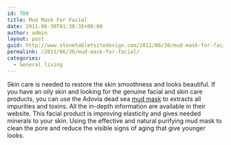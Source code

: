 ```yaml
---
id: 700
title: Mud Mask For Facial
date: 2011-06-30T01:38:35+00:00
author: admin
layout: post
guid: http://www.stonetabletsitedesign.com/2011/06/30/mud-mask-for-facial/
permalink: /2011/06/30/mud-mask-for-facial/
categories:
  - General living
---
```

Skin care is needed to restore the skin smoothness and looks beautiful. If you have an oily skin and looking for the genuine facial and skin care products, you can use the Adovia dead sea [mud mask](http://www.cleopatraschoice.com/mud-mask.html) to extracts all impurities and toxins. All the in-depth information are available in their website. This facial product is improving elasticity and gives needed minerals to your skin. Using the effective and natural purifying mud mask to clean the pore and reduce the visible signs of aging that give younger looks.